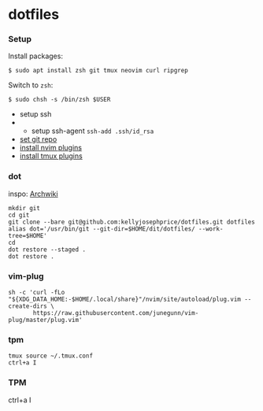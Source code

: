 # dotfiles

### Setup

Install packages:
```
$ sudo apt install zsh git tmux neovim curl ripgrep
```

Switch to `zsh`:
```
$ sudo chsh -s /bin/zsh $USER
```

* setup ssh
* * setup ssh-agent
    `ssh-add .ssh/id_rsa`
* [set git repo](#dot)
* [install nvim plugins](#vim-plug)
* [install tmux plugins](#tpm)

### dot

inspo: [Archwiki](https://wiki.archlinux.org/index.php/Dotfiles)

```
mkdir git
cd git
git clone --bare git@github.com:kellyjosephprice/dotfiles.git dotfiles
alias dot='/usr/bin/git --git-dir=$HOME/dit/dotfiles/ --work-tree=$HOME'
cd
dot restore --staged .
dot restore .
```

### vim-plug

```
sh -c 'curl -fLo "${XDG_DATA_HOME:-$HOME/.local/share}"/nvim/site/autoload/plug.vim --create-dirs \
       https://raw.githubusercontent.com/junegunn/vim-plug/master/plug.vim'
```

### tpm

```
tmux source ~/.tmux.conf
ctrl+a I
```

### TPM

ctrl+a I
